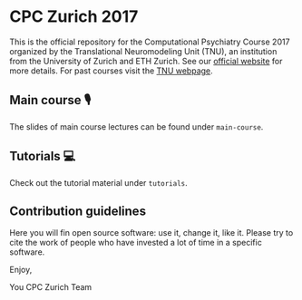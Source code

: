 # CPC Zurich 2017

This is the official repository for the Computational Psychiatry Course 2017 organized by the Translational Neuromodeling Unit (TNU), an institution from the University of Zurich and ETH Zurich. 
See our [official website](http://www.translationalneuromodeling.org/cpcourse/) for more details. For past courses visit the [TNU webpage](https://www.tnu.ethz.ch/de/teaching/cpcourse.html).

## Main course 🎙

The slides of main course lectures can be found under `main-course`.

## Tutorials 💻

Check out the tutorial material under `tutorials`.

## Contribution guidelines
Here you will fin open source software: use it, change it, like it.
Please try to cite the work of people who have invested a lot of time in a specific software.

Enjoy,

You CPC Zurich Team